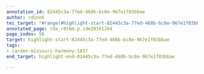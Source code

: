 ```yaml
---
annotation_id: 82445c3a-77ed-468b-bc8e-967e1f03bbae
author: rdunn5
tei_target: "#range(#highlight-start-82445c3a-77ed-468b-bc8e-967e1f03bbae, #highlight-end-82445c3a-77ed-468b-bc8e-967e1f03bbae)"
annotated_page: rdx_r8t6m.p.idm39161264
page_index: 56
target: highlight-start-82445c3a-77ed-468b-bc8e-967e1f03bbae
tags:
- carden-missouri-harmony-1837
end_target: highlight-end-82445c3a-77ed-468b-bc8e-967e1f03bbae

---
```

